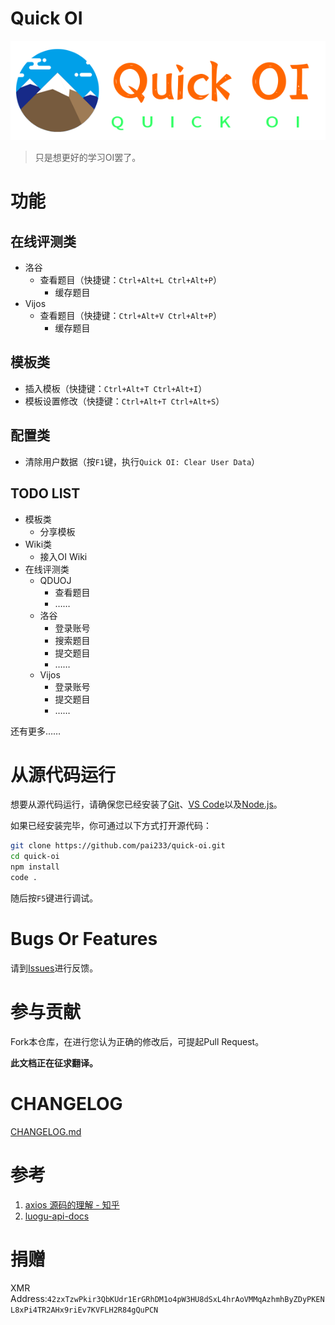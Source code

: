 # **Quick OI**
![title](doc/icon_title.png)

> 只是想更好的学习OI罢了。

# 功能

## 在线评测类
* 洛谷
    + 查看题目（快捷键：`Ctrl+Alt+L Ctrl+Alt+P`）
        - 缓存题目
* Vijos
    + 查看题目（快捷键：`Ctrl+Alt+V Ctrl+Alt+P`）
        - 缓存题目

## 模板类
* 插入模板（快捷键：`Ctrl+Alt+T Ctrl+Alt+I`）
* 模板设置修改（快捷键：`Ctrl+Alt+T Ctrl+Alt+S`）

## 配置类
* 清除用户数据（按`F1`键，执行`Quick OI: Clear User Data`）

## TODO LIST
* 模板类
    + 分享模板
* Wiki类
    + 接入OI Wiki
* 在线评测类
    + QDUOJ
        - 查看题目
        - ……
    + 洛谷
        - 登录账号
        - 搜索题目
        - 提交题目
        - ……  
    + Vijos
        - 登录账号
        - 提交题目
        - ……

还有更多……                               

# 从源代码运行
想要从源代码运行，请确保您已经安装了[Git](https://git-scm.com/downloads)、[VS Code](https://code.visualstudio.com/)以及[Node.js](https://nodejs.org/en/download/)。

如果已经安装完毕，你可通过以下方式打开源代码：
```bash
git clone https://github.com/pai233/quick-oi.git
cd quick-oi
npm install
code .
```
随后按`F5`键进行调试。

# Bugs Or Features
请到[Issues](https://github.com/pai233/quick-oi/issues)进行反馈。

# 参与贡献
Fork本仓库，在进行您认为正确的修改后，可提起Pull Request。

**此文档正在征求翻译。**  

# CHANGELOG
[CHANGELOG.md](/CHANGELOG.md)

# 参考

1. [axios 源码的理解 - 知乎](https://zhuanlan.zhihu.com/p/137272921)
2. [luogu-api-docs](https://sjx233.github.io/luogu-api-docs/)

# 捐赠
XMR Address:`42zxTzwPkir3QbKUdr1ErGRhDM1o4pW3HU8dSxL4hrAoVMMqAzhmhByZDyPKENL8xPi4TR2AHx9riEv7KVFLH2R84gQuPCN`